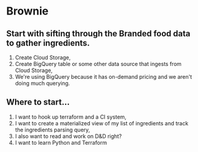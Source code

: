 # Brownie

## Start with sifting through the Branded food data to gather ingredients.
1. Create Cloud Storage,
1. Create BigQuery table or some other data source that ingests from Cloud Storage,
1. We're using BigQuery because it has on-demand pricing and we aren't doing much querying.



## Where to start...
1. I want to hook up terraform and a CI system,
1. I want to create a materialized view of my list of ingredients and track the ingredients parsing query,
1. I also want to read and work on D&D right?
1. I want to learn Python and Terraform

